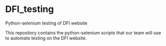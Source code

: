 # DFI_testing
Python-selenium testing of DFI website

This repository contains the python-selenium scripts that our team will use to automate testing on the DFI website.
